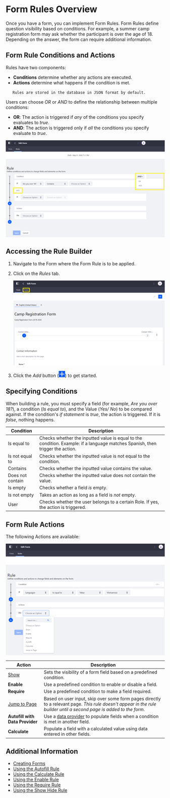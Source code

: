 # Form Rules Overview

Once you have a form, you can implement Form Rules. Form Rules define question visibility based on conditions. For example, a summer camp registration form may ask whether the participant is over the age of 18. Depending on the answer, the form can require additional information.

## Form Rule Conditions and Actions

Rules have two components:

-   **Conditions** determine whether any actions are executed.
-   **Actions** determine what happens if the condition is met.

```note::
   Rules are stored in the database in JSON format by default.
```

Users can choose _OR_ or _AND_ to define the relationship between multiple conditions:

-   **OR**: The action is triggered if _any_ of the conditions you specify evaluates to _true_.
-   **AND**: The action is triggered only if _all_ the conditions you specify evaluate to _true_.

![Use OR and AND to define conditions for your actions.](./form-rules-overview/images/01.png)

## Accessing the Rule Builder

1. Navigate to the Form where the Form Rule is to be applied.
1. Click on the _Rules_ tab.

    ![Click on the Rules tab.](./form-rules-overview/images/02.png)

1. Click the _Add_ button (![Add](../../../../../images/icon-add.png)) to get started.

## Specifying Conditions

When building a rule, you must specify a field (for example, _Are you over 18?_), a condition (_Is equal to_), and the Value (_Yes/ No_) to be compared against. If the condition's _if statement_ is _true_, the action is triggered. If it is _false_, nothing happens.

| Condition        | Description                                                                                                                   |
| ---------------- | ----------------------------------------------------------------------------------------------------------------------------- |
| Is equal to      | Checks whether the inputted value is equal to the condition. Example: if a language matches Spanish, then trigger the action. |
| Is not equal to  | Checks whether the inputted value is not equal to the condition.                                                              |
| Contains         | Checks whether the inputted value contains the value.                                                                         |
| Does not contain | Checks whether the inputted value does not contain the value.                                                                 |
| Is empty         | Checks whether a field _is_ empty.                                                                                            |
| Is not empty     | Takes an action as long as a field is _not_ empty.                                                                            |
| User             | Checks whether the user belongs to a certain Role. If yes, the action is triggered.                                           |

## Form Rule Actions

The following Actions are available:

![The following Actions are available.](./form-rules-overview/images/03.png)

| Action                                           | Description                                                                                                                                                          |
| ------------------------------------------------ | -------------------------------------------------------------------------------------------------------------------------------------------------------------------- |
| [Show](./using-the-show-hide-rule.md)            | Sets the visibility of a form field based on a predefined condition.                                                                                                 |
| **Enable**                                       | Use a predefined condition to enable or disable a field.                                                                                                             |
| **Require**                                      | Use a predefined condition to make a field required.                                                                                                                 |
| [Jump to Page](./using-the-jump-to-page-rule.md) | Based on user input, skip over some form pages directly to a relevant page. _This rule doesn't appear in the rule builder until a second page is added to the form_. |
| **Autofill with Data Provider**                  | Use a [data provider](../using-data-providers-to-populate-form-options.md) to populate fields when a condition is met in another field.                              |
| **Calculate**                                    | Populate a field with a calculated value using data entered in other fields.                                                                                         |

## Additional Information

-   [Creating Forms](../../creating-forms.md)
-   [Using the Autofill Rule](./using-the-autofill-rule.md)
-   [Using the Calculate Rule](./using-the-calculate-rule.md)
-   [Using the Enable Rule](./using-the-enable-disable-rule.md)
-   [Using the Require Rule](./using-the-require-rule.md)
-   [Using the Show Hide Rule](./using-the-show-hide-rule.md)
